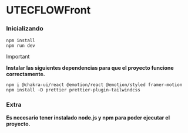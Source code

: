 # UTECFLOWFront

### Inicializando
    npm install
    npm run dev

> [!IMPORTANT]
> **Instalar las siguientes dependencias para que el proyecto funcione correctamente.**

    npm i @chakra-ui/react @emotion/react @emotion/styled framer-motion
    npm install -D prettier prettier-plugin-tailwindcss
    

### Extra
**Es necesario tener instalado node.js y npm para poder ejecutar el proyecto.**